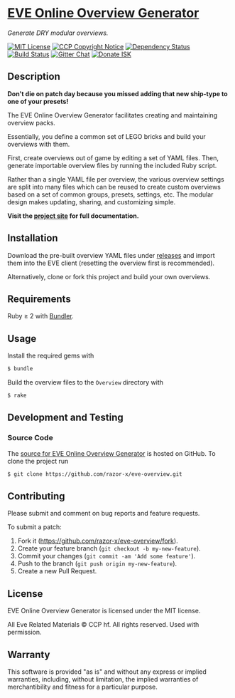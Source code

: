 # [EVE Online Overview Generator]

_Generate DRY modular overviews._

[![MIT License](https://img.shields.io/badge/license-MIT-red.svg)](./LICENSE.txt)
[![CCP Copyright Notice](https://img.shields.io/badge/CCP-copyright_notice-red.svg)](./CCP_COPYRIGHT_NOTICE.txt)
[![Dependency Status](https://img.shields.io/gemnasium/razor-x/eve-overview.svg)](https://gemnasium.com/razor-x/eve-overview)
[![Build Status](https://img.shields.io/travis/razor-x/eve-overview/master.svg)](https://travis-ci.org/razor-x/eve-overview)
[![Gitter Chat](https://img.shields.io/badge/chat-gitter-1dce73.svg)](https://gitter.im/razor-x/eve-overview)
[![Donate ISK](https://img.shields.io/badge/Donate%20ISK-Measure%20Zero-blue.svg)](https://gate.eveonline.com/Corporation/Measure%20Zero)

## Description

__Don't die on patch day because you missed adding that new ship-type to one of your presets!__

The EVE Online Overview Generator facilitates creating and maintaining overview packs.

Essentially, you define a common set of LEGO bricks and build your overviews with them.

First, create overviews out of game by editing a set of YAML files.
Then, generate importable overview files by running the included Ruby script.

Rather than a single YAML file per overview, the various overview settings are split
into many files which can be reused to create custom overviews
based on a set of common groups, presets, settings, etc.
The modular design makes updating, sharing, and customizing simple.

__Visit the [project site][EVE Online Overview Generator] for full documentation.__

[EVE Online Overview Generator]: https://io.evansosenko.com/eve-overview/

## Installation

Download the pre-built overview YAML files under [releases]
and import them into the EVE client (resetting the overview first is recommended).

Alternatively, clone or fork this project and build your own overviews.

[releases]: https://github.com/razor-x/eve-overview/releases

## Requirements

Ruby ≥ 2 with [Bundler](http://bundler.io/).

[Bundler]: http://bundler.io/

## Usage

Install the required gems with

```bash
$ bundle
```

Build the overview files to the `Overview` directory with

```bash
$ rake
```

## Development and Testing

### Source Code

The [source for EVE Online Overview Generator][source]
is hosted on GitHub.
To clone the project run

```bash
$ git clone https://github.com/razor-x/eve-overview.git
```

[source]: https://github.com/razor-x/eve-overview

## Contributing

Please submit and comment on bug reports and feature requests.

To submit a patch:

1. Fork it (https://github.com/razor-x/eve-overview/fork).
2. Create your feature branch (`git checkout -b my-new-feature`).
3. Commit your changes (`git commit -am 'Add some feature'`).
4. Push to the branch (`git push origin my-new-feature`).
5. Create a new Pull Request.

## License

EVE Online Overview Generator is licensed under the MIT license.

All Eve Related Materials © CCP hf. All rights reserved. Used with permission.

## Warranty

This software is provided "as is" and without any express or
implied warranties, including, without limitation, the implied
warranties of merchantibility and fitness for a particular
purpose.
